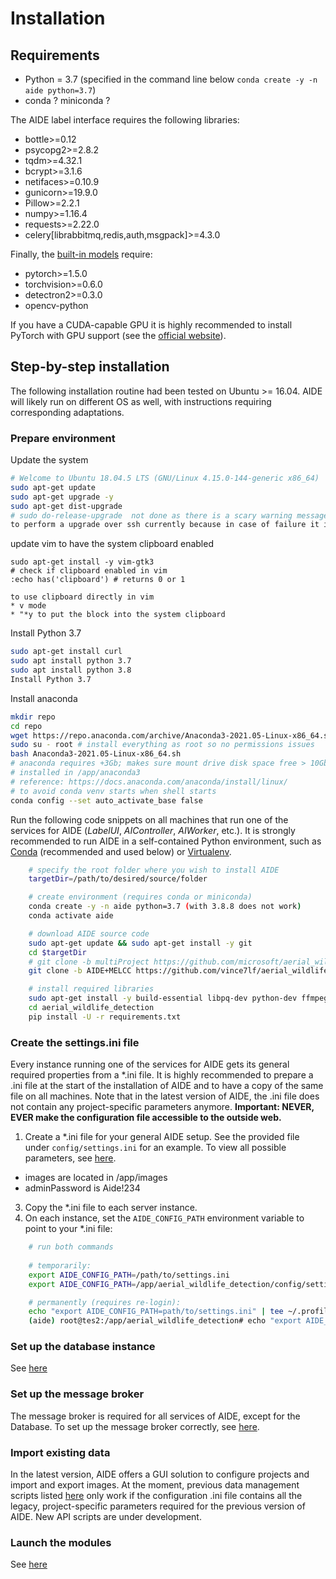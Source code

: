 # Installation

## Requirements

* Python = 3.7 (specified in the command line below `conda create -y -n aide python=3.7`)
* conda ? miniconda ?

The AIDE label interface requires the following libraries:

* bottle>=0.12
* psycopg2>=2.8.2
* tqdm>=4.32.1
* bcrypt>=3.1.6
* netifaces>=0.10.9
* gunicorn>=19.9.0
* Pillow>=2.2.1
* numpy>=1.16.4
* requests>=2.22.0
* celery[librabbitmq,redis,auth,msgpack]>=4.3.0


Finally, the [built-in models](builtin_models.md) require:

* pytorch>=1.5.0
* torchvision>=0.6.0
* detectron2>=0.3.0
* opencv-python

If you have a CUDA-capable GPU it is highly recommended to install PyTorch with GPU support (see the [official website](https://pytorch.org/get-started/locally/)).


## Step-by-step installation

The following installation routine had been tested on Ubuntu >= 16.04. AIDE will likely run on different OS as well, with instructions requiring corresponding adaptations.

### Prepare environment

Update the system 
```bash
# Welcome to Ubuntu 18.04.5 LTS (GNU/Linux 4.15.0-144-generic x86_64)
sudo apt-get update
sudo apt-get upgrade -y
sudo apt-get dist-upgrade
# sudo do-release-upgrade  not done as there is a scary warning message "This session appears to be running under ssh. It is not recommended
to perform a upgrade over ssh currently because in case of failure it is harder to recover."
```
update vim to have the system clipboard enabled
```
sudo apt-get install -y vim-gtk3
# check if clipboard enabled in vim
:echo has('clipboard') # returns 0 or 1

to use clipboard directly in vim
* v mode
* "*y to put the block into the system clipboard

```

Install Python 3.7
```bash
sudo apt-get install curl
sudo apt install python 3.7
sudo apt install python 3.8
Install Python 3.7
```

Install anaconda
```bash
mkdir repo
cd repo
wget https://repo.anaconda.com/archive/Anaconda3-2021.05-Linux-x86_64.sh
sudo su - root # install everything as root so no permissions issues
bash Anaconda3-2021.05-Linux-x86_64.sh
# anaconda requires +3Gb; makes sure mount drive disk space free > 10Gb (df -lh)
# installed in /app/anaconda3
# reference: https://docs.anaconda.com/anaconda/install/linux/
# to avoid conda venv starts when shell starts
conda config --set auto_activate_base false
```

Run the following code snippets on all machines that run one of the services for AIDE (_LabelUI_, _AIController_, _AIWorker_, etc.).
It is strongly recommended to run AIDE in a self-contained Python environment, such as [Conda](https://conda.io/) (recommended and used below) or [Virtualenv](https://virtualenv.pypa.io).

```bash
    # specify the root folder where you wish to install AIDE
    targetDir=/path/to/desired/source/folder

    # create environment (requires conda or miniconda)
    conda create -y -n aide python=3.7 (with 3.8.8 does not work)
    conda activate aide

    # download AIDE source code
    sudo apt-get update && sudo apt-get install -y git
    cd $targetDir
    # git clone -b multiProject https://github.com/microsoft/aerial_wildlife_detection.git
    git clone -b AIDE+MELCC https://github.com/vince7lf/aerial_wildlife_detection.git

    # install required libraries
    sudo apt-get install -y build-essential libpq-dev python-dev ffmpeg libsm6 libxext6 python3-opencv
    cd aerial_wildlife_detection
    pip install -U -r requirements.txt
```


### Create the settings.ini file

Every instance running one of the services for AIDE gets its general required properties from a *.ini file.
It is highly recommended to prepare a .ini file at the start of the installation of AIDE and to have a copy of the same file on all machines.
Note that in the latest version of AIDE, the .ini file does not contain any project-specific parameters anymore.
**Important: NEVER, EVER make the configuration file accessible to the outside web.**

1. Create a *.ini file for your general AIDE setup. See the provided file under `config/settings.ini` for an example. To view all possible parameters, see [here](configure_settings.md).

* images are located in /app/images
* adminPassword is Aide!234

3. Copy the *.ini file to each server instance.
4. On each instance, set the `AIDE_CONFIG_PATH` environment variable to point to your *.ini file:
```bash
    # run both commands
    
    # temporarily:
    export AIDE_CONFIG_PATH=/path/to/settings.ini
    export AIDE_CONFIG_PATH=/app/aerial_wildlife_detection/config/settings.ini

    # permanently (requires re-login):
    echo "export AIDE_CONFIG_PATH=path/to/settings.ini" | tee ~/.profile
    (aide) root@tes2:/app/aerial_wildlife_detection# echo "export AIDE_CONFIG_PATH=/app/aerial_wildlife_detection/config/settings.ini" | tee ~/.profile
```


### Set up the database instance

See [here](setup_db.md)



### Set up the message broker

The message broker is required for all services of AIDE, except for the Database.
To set up the message broker correctly, see [here](installation_aiTrainer.md).





### Import existing data

In the latest version, AIDE offers a GUI solution to configure projects and import and export images.
At the moment, previous data management scripts listed [here](import_data.md) only work if the configuration .ini
file contains all the legacy, project-specific parameters required for the previous version of AIDE.
New API scripts are under development.



### Launch the modules

See [here](launch_aide.md)
